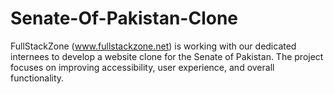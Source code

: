 # Senate-Of-Pakistan-Clone
FullStackZone (www.fullstackzone.net) is working with our dedicated internees to develop a website clone for the Senate of Pakistan. The project focuses on improving accessibility, user experience, and overall functionality.
